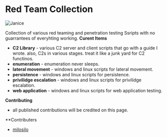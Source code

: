# Red Team Collection

![Janice](https://i.redd.it/g7edvoipsylb1.png)

Collection of various red teaming and penetration testing Ssripts with no guarrantees of everyhting working.
**Curent Items** 
- **C2 Library** - various C2 server and client scripts that go with a guide I wrote. also, C2s in various stages. treat it like a junk yard for C2 functinos.
- **enumeration** - enumeration never sleeps.
- **lateral movement** - windows and linux scripts for lateral movement.
- **persistence** - windows and linux scripts for persistence.
- **privilidge escalation** - windows and linux scripts for privilidge escalation.
- **web application** - windows and linux scripts for web application testing.

**Contributing**
- all published contributions will be credited on this page. 

**Contributers
- [milosilo](https://github.com/milosilo)
